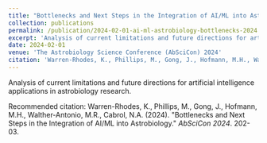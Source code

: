 ```yaml
---
title: "Bottlenecks and Next Steps in the Integration of AI/ML into Astrobiology and the Search for Life Beyond Earth"
collection: publications
permalink: /publication/2024-02-01-ai-ml-astrobiology-bottlenecks-2024
excerpt: 'Analysis of current limitations and future directions for artificial intelligence applications in astrobiology research.'
date: 2024-02-01
venue: 'The Astrobiology Science Conference (AbSciCon) 2024'
citation: 'Warren-Rhodes, K., Phillips, M., Gong, J., Hofmann, M.H., Walther-Antonio, M.R., Cabrol, N.A. (2024). &quot;Bottlenecks and Next Steps in the Integration of AI/ML into Astrobiology.&quot; <i>AbSciCon 2024</i>. 202-03.'
---
```

Analysis of current limitations and future directions for artificial intelligence applications in astrobiology research.

Recommended citation: Warren-Rhodes, K., Phillips, M., Gong, J., Hofmann, M.H., Walther-Antonio, M.R., Cabrol, N.A. (2024). "Bottlenecks and Next Steps in the Integration of AI/ML into Astrobiology." <i>AbSciCon 2024</i>. 202-03.
